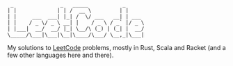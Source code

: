 ```
 _               _   _____           _
| |             | | /  __ \         | |     
| |     ___  ___| |_| /  \/ ___   __| | ___ 
| |    / _ \/ _ \ __| |    / _ \ / _` |/ _ \
| |___|  __/  __/ |_| \__/\ (_) | (_| |  __/
\_____/\___|\___|\__|\____/\___/ \__,_|\___|
 ```

My solutions to [LeetCode](https://leetcode.com/c0x10/) problems, mostly in Rust, Scala and Racket (and a few other languages here and there).
